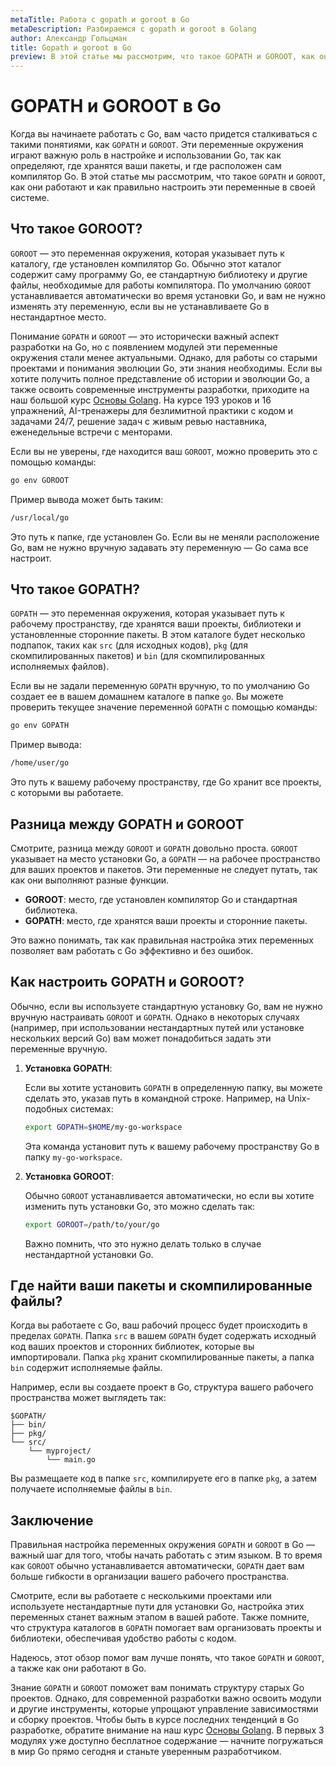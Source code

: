 ```yaml
---
metaTitle: Работа с gopath и goroot в Go
metaDescription: Разбираемся c gopath и goroot в Golang
author: Александр Гольцман
title: Gopath и goroot в Go
preview: В этой статье мы рассмотрим, что такое GOPATH и GOROOT, как они работают и как правильно настроить эти переменные в своей системе
---
```


# **GOPATH и GOROOT в Go**

Когда вы начинаете работать с Go, вам часто придется сталкиваться с такими понятиями, как `GOPATH` и `GOROOT`. Эти переменные окружения играют важную роль в настройке и использовании Go, так как определяют, где хранятся ваши пакеты, и где расположен сам компилятор Go. В этой статье мы рассмотрим, что такое `GOPATH` и `GOROOT`, как они работают и как правильно настроить эти переменные в своей системе.

## **Что такое GOROOT?**

`GOROOT` — это переменная окружения, которая указывает путь к каталогу, где установлен компилятор Go. Обычно этот каталог содержит саму программу Go, ее стандартную библиотеку и другие файлы, необходимые для работы компилятора. По умолчанию `GOROOT` устанавливается автоматически во время установки Go, и вам не нужно изменять эту переменную, если вы не устанавливаете Go в нестандартное место.

Понимание `GOPATH` и `GOROOT` — это исторически важный аспект разработки на Go, но с появлением модулей эти переменные окружения стали менее актуальными. Однако, для работы со старыми проектами и понимания эволюции Go, эти знания необходимы. Если вы хотите получить полное представление об истории и эволюции Go, а также освоить современные инструменты разработки, приходите на наш большой курс [Основы Golang](https://purpleschool.ru/course/go-basics?utm_source=knowledgebase&utm_medium=text&utm_campaign=Gopath_i_goroot_v_Go). На курсе 193 уроков и 16 упражнений, AI-тренажеры для безлимитной практики с кодом и задачами 24/7, решение задач с живым ревью наставника, еженедельные встречи с менторами.

Если вы не уверены, где находится ваш `GOROOT`, можно проверить это с помощью команды:

```bash
go env GOROOT
```

Пример вывода может быть таким:

```bash
/usr/local/go
```

Это путь к папке, где установлен Go. Если вы не меняли расположение Go, вам не нужно вручную задавать эту переменную — Go сама все настроит.

## **Что такое GOPATH?**

`GOPATH` — это переменная окружения, которая указывает путь к рабочему пространству, где хранятся ваши проекты, библиотеки и установленные сторонние пакеты. В этом каталоге будет несколько подпапок, таких как `src` (для исходных кодов), `pkg` (для скомпилированных пакетов) и `bin` (для скомпилированных исполняемых файлов).

Если вы не задали переменную `GOPATH` вручную, то по умолчанию Go создает ее в вашем домашнем каталоге в папке `go`. Вы можете проверить текущее значение переменной `GOPATH` с помощью команды:

```bash
go env GOPATH
```

Пример вывода:

```bash
/home/user/go
```

Это путь к вашему рабочему пространству, где Go хранит все проекты, с которыми вы работаете.

## **Разница между GOPATH и GOROOT**

Смотрите, разница между `GOROOT` и `GOPATH` довольно проста. `GOROOT` указывает на место установки Go, а `GOPATH` — на рабочее пространство для ваших проектов и пакетов. Эти переменные не следует путать, так как они выполняют разные функции.

- **GOROOT**: место, где установлен компилятор Go и стандартная библиотека.
- **GOPATH**: место, где хранятся ваши проекты и сторонние пакеты.

Это важно понимать, так как правильная настройка этих переменных позволяет вам работать с Go эффективно и без ошибок.

## **Как настроить GOPATH и GOROOT?**

Обычно, если вы используете стандартную установку Go, вам не нужно вручную настраивать `GOROOT` и `GOPATH`. Однако в некоторых случаях (например, при использовании нестандартных путей или установке нескольких версий Go) вам может понадобиться задать эти переменные вручную.

1. **Установка GOPATH**:
    
    Если вы хотите установить `GOPATH` в определенную папку, вы можете сделать это, указав путь в командной строке. Например, на Unix-подобных системах:
    
    ```bash
    export GOPATH=$HOME/my-go-workspace
    ```
    
    Эта команда установит путь к вашему рабочему пространству Go в папку `my-go-workspace`.
    
2. **Установка GOROOT**:
    
    Обычно `GOROOT` устанавливается автоматически, но если вы хотите изменить путь установки Go, это можно сделать так:
    
    ```bash
    export GOROOT=/path/to/your/go
    ```
    
    Важно помнить, что это нужно делать только в случае нестандартной установки Go.
    

## **Где найти ваши пакеты и скомпилированные файлы?**

Когда вы работаете с Go, ваш рабочий процесс будет происходить в пределах `GOPATH`. Папка `src` в вашем `GOPATH` будет содержать исходный код ваших проектов и сторонних библиотек, которые вы импортировали. Папка `pkg` хранит скомпилированные пакеты, а папка `bin` содержит исполняемые файлы.

Например, если вы создаете проект в Go, структура вашего рабочего пространства может выглядеть так:

```
$GOPATH/
├── bin/
├── pkg/
└── src/
    └── myproject/
        └── main.go
```

Вы размещаете код в папке `src`, компилируете его в папке `pkg`, а затем получаете исполняемые файлы в `bin`.

## **Заключение**

Правильная настройка переменных окружения `GOPATH` и `GOROOT` в Go — важный шаг для того, чтобы начать работать с этим языком. В то время как `GOROOT` обычно устанавливается автоматически, `GOPATH` дает вам больше гибкости в организации вашего рабочего пространства.

Смотрите, если вы работаете с несколькими проектами или используете нестандартные пути для установки Go, настройка этих переменных станет важным этапом в вашей работе. Также помните, что структура каталогов в `GOPATH` помогает вам организовать проекты и библиотеки, обеспечивая удобство работы с кодом.

Надеюсь, этот обзор помог вам лучше понять, что такое `GOPATH` и `GOROOT`, а также как они работают в Go.

Знание `GOPATH` и `GOROOT` поможет вам понимать структуру старых Go проектов. Однако, для современной разработки важно освоить модули и другие инструменты, которые упрощают управление зависимостями и сборку проектов. Чтобы быть в курсе последних тенденций в Go разработке, обратите внимание на наш курс [Основы Golang](https://purpleschool.ru/course/go-basics?utm_source=knowledgebase&utm_medium=text&utm_campaign=Gopath_i_goroot_v_Go). В первых 3 модулях уже доступно бесплатное содержание — начните погружаться в мир Go прямо сегодня и станьте уверенным разработчиком.

